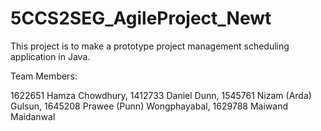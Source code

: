 # 5CCS2SEG_AgileProject_Newt

This project is to make a prototype project management scheduling application in Java.

Team Members:

1622651	Hamza Chowdhury, 
1412733	Daniel Dunn, 
1545761	Nizam (Arda) Gulsun, 
1645208	Prawee (Punn) Wongphayabal, 
1629788	Maiwand Maidanwal

